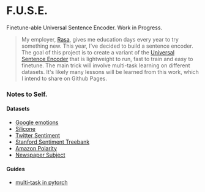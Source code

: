 # F.U.S.E. 

Finetune-able Universal Sentence Encoder. Work in Progress. 

> My employer, [Rasa](https://rasa.com/), gives me education days every year to try something new. This year, I've decided to build a sentence encoder. The goal of this project is to create a variant of the [Universal Sentence Encoder](https://arxiv.org/pdf/1803.11175.pdf) that is lightweight to run, fast to train and easy to finetune. The main trick will involve multi-task learning on different datasets. It's likely many lessons will be learned from this work, which I intend to share on Github Pages.

### Notes to Self.

#### Datasets 

- [Google emotions](https://github.com/google-research/google-research/tree/master/goemotions)
- [Silicone](https://huggingface.co/datasets/viewer/?dataset=silicone)
- [Twitter Sentiment](https://huggingface.co/datasets/viewer/?dataset=tweet_eval)
- [Stanford Sentiment Treebank](https://huggingface.co/datasets/viewer/?dataset=sst)
- [Amazon Polarity](https://huggingface.co/datasets/viewer/?dataset=amazon_polarity)
- [Newspaper Subject](https://huggingface.co/datasets/viewer/?dataset=liar)

#### Guides 

- [multi-task in pytorch](https://towardsdatascience.com/multi-task-learning-with-pytorch-and-fastai-6d10dc7ce855)
